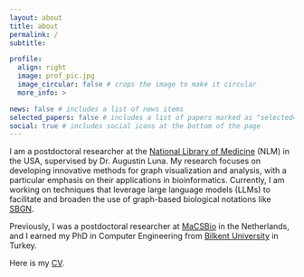 ```yaml
---
layout: about
title: about
permalink: /
subtitle:

profile:
  align: right
  image: prof_pic.jpg
  image_circular: false # crops the image to make it circular
  more_info: >

news: false # includes a list of news items
selected_papers: false # includes a list of papers marked as "selected={true}"
social: true # includes social icons at the bottom of the page
---
```


I am a postdoctoral researcher at the [National Library of Medicine](https://www.ncbi.nlm.nih.gov/research/) (NLM) in the USA, supervised by Dr. Augustin Luna. My research focuses on developing innovative methods for graph visualization and analysis, with a particular emphasis on their applications in bioinformatics. Currently, I am working on techniques that leverage large language models (LLMs) to facilitate and broaden the use of graph-based biological notations like [SBGN](https://sbgn.github.io/).

Previously, I was a postdoctoral researcher at [MaCSBio](https://www.maastrichtuniversity.nl/research/maastricht-centre-systems-biology) in the Netherlands, and I earned my PhD in Computer Engineering from [Bilkent University](https://w3.cs.bilkent.edu.tr/) in Turkey. 

Here is my <a href="assets/pdf/Hasan_Balci_CV_Feb24.pdf" target="_blank">CV</a>.
